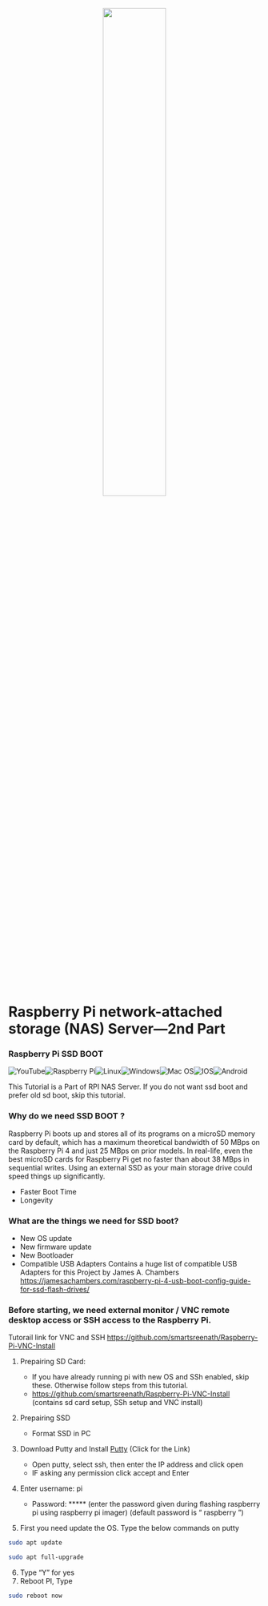 <p align="center">
  <img 
    width=50%
    height=50%
    src="https://i.imgur.com/b04QAsB.png"
  >
</p>

# Raspberry Pi network-attached storage (NAS) Server—2nd  Part
### Raspberry Pi SSD BOOT  



![YouTube](https://img.shields.io/badge/YouTube-%23FF0000.svg?style=for-the-badge&logo=YouTube&logoColor=white)![Raspberry Pi](https://img.shields.io/badge/-RaspberryPi-C51A4A?style=for-the-badge&logo=Raspberry-Pi)![Linux](https://img.shields.io/badge/Linux-FCC624?style=for-the-badge&logo=linux&logoColor=black)![Windows](https://img.shields.io/badge/Windows-0078D6?style=for-the-badge&logo=windows&logoColor=white)![Mac OS](https://img.shields.io/badge/mac%20os-000000?style=for-the-badge&logo=macos&logoColor=F0F0F0)![IOS](https://img.shields.io/badge/iOS-000000?style=for-the-badge&logo=ios&logoColor=white)![Android](https://img.shields.io/badge/Android-3DDC84?style=for-the-badge&logo=android&logoColor=white)

This Tutorial is a Part of RPI NAS Server. If you do not want ssd boot and  prefer old sd boot, skip this tutorial.

### Why do we need SSD BOOT ?
 Raspberry Pi boots up and stores all of its programs on a microSD memory card by default, which has a maximum theoretical bandwidth of 50 MBps on the Raspberry Pi 4 and just 25 MBps on prior models. In real-life, even the best microSD cards for Raspberry Pi get no faster than about 38 MBps in sequential writes.  Using an external SSD as your main storage drive could speed things up significantly.
  - Faster Boot Time
  - Longevity
 
### What are the things we need for SSD boot?
  - New OS update
  - New firmware update
  - New Bootloader
  - Compatible USB Adapters 
   Contains a huge list of compatible USB Adapters for this Project by James A. Chambers
   https://jamesachambers.com/raspberry-pi-4-usb-boot-config-guide-for-ssd-flash-drives/
  
### Before starting, we need external monitor / VNC remote desktop access or SSH access to the Raspberry Pi.
Tutorail link for VNC and SSH https://github.com/smartsreenath/Raspberry-Pi-VNC-Install
 
1. Prepairing SD Card: 
   - If you have already running pi with new OS and SSh enabled, skip these. Otherwise follow steps from this tutorial.
   - https://github.com/smartsreenath/Raspberry-Pi-VNC-Install (contains sd card setup, SSh setup and VNC install)
  
2. Prepairing SSD
   - Format SSD  in PC
3.	Download Putty and Install [Putty](https://www.putty.org/) (Click for the Link)
    - Open putty, select ssh, then enter the IP address and click open
    - IF asking any permission click accept and Enter
4.	Enter username: pi
    - Password: ***** (enter the password given during flashing raspberry pi using raspberry pi imager) (default password is “ raspberry ”)

5.	First you need update the OS. Type the below commands on putty
```sh
sudo apt update
```
```sh
sudo apt full-upgrade
```
6.	Type “Y” for yes
7.	Reboot PI, Type
```sh
sudo reboot now
```


 

 



